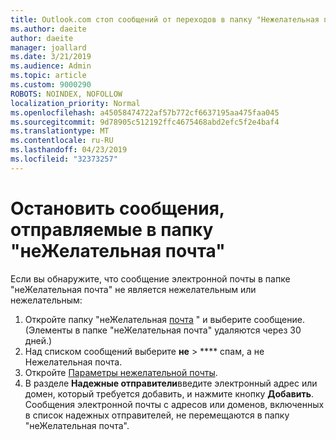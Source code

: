 ```yaml
---
title: Outlook.com стоп сообщений от переходов в папку "Нежелательная почта"
ms.author: daeite
author: daeite
manager: joallard
ms.date: 3/21/2019
ms.audience: Admin
ms.topic: article
ms.custom: 9000290
ROBOTS: NOINDEX, NOFOLLOW
localization_priority: Normal
ms.openlocfilehash: a45058474722af57b772cf6637195aa475faa045
ms.sourcegitcommit: 9d78905c512192ffc4675468abd2efc5f2e4baf4
ms.translationtype: MT
ms.contentlocale: ru-RU
ms.lasthandoff: 04/23/2019
ms.locfileid: "32373257"
---
```

# <a name="stop-messages-going-to-your-junk-email-folder"></a>Остановить сообщения, отправляемые в папку "неЖелательная почта"

Если вы обнаружите, что сообщение электронной почты в папке "неЖелательная почта" не является нежелательным или нежелательным:

1. Откройте папку "неЖелательная [почта](https://outlook.live.com/mail/junkemail) " и выберите сообщение. (Элементы в папке "неЖелательная почта" удаляются через 30 дней.)
1. Над списком сообщений выберите **не** > **** спам, а не Нежелательная почта.
1. Откройте [Параметры нежелательной почты](https://go.microsoft.com/fwlink/?linkid=2035804).
1. В разделе **Надежные отправители**введите электронный адрес или домен, который требуется добавить, и нажмите кнопку **Добавить**. Сообщения электронной почты с адресов или доменов, включенных в список надежных отправителей, не перемещаются в папку "неЖелательная почта".